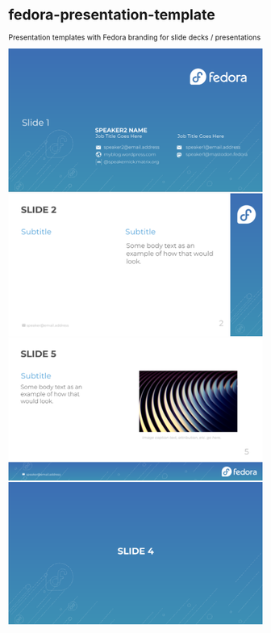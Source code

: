 # fedora-presentation-template
Presentation templates with Fedora branding for slide decks / presentations

![title slide](img/00-title.png)
![slide a](img/01-slide-a.png)
![slide b](img/02-slide-b.png)
![divider](img/03-slide-divider.png)
